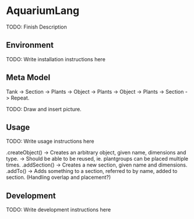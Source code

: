 # AquariumLang

TODO: Finish Description

## Environment

TODO: Write installation instructions here

## Meta Model

Tank -> Section -> Plants
                -> Object -> Plants
                -> Object -> Plants
                -> Section -> Repeat.

TODO: Draw and insert picture.

## Usage

TODO: Write usage instructions here

.createObject() -> Creates an arbitrary object, given name, dimensions and type. -> Should be able to be reused, ie. plantgroups can be placed multiple times.
.addSection() -> Creates a new section, given name and dimensions.
.addTo() -> Adds something to a section, referred to by name, added to section. (Handling overlap and placement?)

## Development

TODO: Write development instructions here


